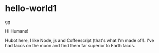 # hello-world1
gg

Hi Humans!

Hubot here, I like Node, js and Coffeescript (that's what I'm made of!).
I've had tacos on the moon and find them far superior to Earth tacos.
